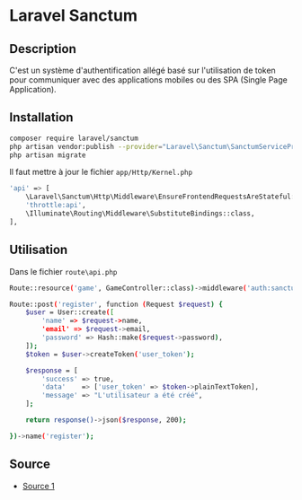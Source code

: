 # Laravel Sanctum

## Description

C'est un système d'authentification allégé basé sur l'utilisation de token pour communiquer avec des applications mobiles ou des SPA (Single Page Application).

## Installation

```bash
composer require laravel/sanctum
php artisan vendor:publish --provider="Laravel\Sanctum\SanctumServiceProvider"
php artisan migrate
```

Il faut mettre à jour le fichier `app/Http/Kernel.php`

```bash
'api' => [
    \Laravel\Sanctum\Http\Middleware\EnsureFrontendRequestsAreStateful::class,
    'throttle:api',
    \Illuminate\Routing\Middleware\SubstituteBindings::class,
],
```

## Utilisation

Dans le fichier `route\api.php`

```bash
Route::resource('game', GameController::class)->middleware('auth:sanctum');
```

```bash
Route::post('register', function (Request $request) {
    $user = User::create([
        'name' => $request->name,
        'email' => $request->email,
        'password' => Hash::make($request->password),
    ]);
    $token = $user->createToken('user_token');

    $response = [
        'success' => true,
        'data'    => ['user_token' => $token->plainTextToken],
        'message' => "L'utilisateur a été créé",
    ];

    return response()->json($response, 200);

})->name('register');
```

## Source 

* [Source 1](https://www.positronx.io/build-secure-php-rest-api-in-laravel-with-sanctum-auth/)
